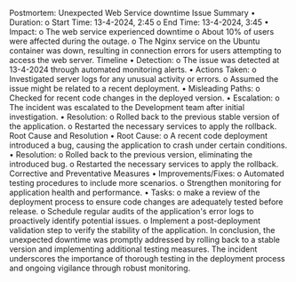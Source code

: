 Postmortem: Unexpected Web Service downtime
Issue Summary
•	Duration:
o	Start Time: 13-4-2024, 2:45
o	End Time: 13-4-2024, 3:45
•	Impact:
o	The web service experienced downtime
o	About 10% of users were affected during the outage.
o	The Nginx service on the Ubuntu container was down, resulting in connection errors for users attempting to access the web server.
Timeline
•	Detection:
o	The issue was detected at 13-4-2024 through automated monitoring alerts.
•	Actions Taken:
o	Investigated server logs for any unusual activity or errors.
o	Assumed the issue might be related to a recent deployment.
•	Misleading Paths:
o	Checked for recent code changes in the deployed version.
•	Escalation:
o	The incident was escalated to the Development team after initial investigation.
•	Resolution:
o	Rolled back to the previous stable version of the application.
o	Restarted the necessary services to apply the rollback.
Root Cause and Resolution
•	Root Cause:
o	A recent code deployment introduced a bug, causing the application to crash under certain conditions.
•	Resolution:
o	Rolled back to the previous version, eliminating the introduced bug.
o	Restarted the necessary services to apply the rollback.
Corrective and Preventative Measures
•	Improvements/Fixes:
o	Automated testing procedures to include more scenarios.
o	Strengthen monitoring for application health and performance.
•	Tasks:
o	make a review of the deployment process to ensure code changes are adequately tested before release.
o	Schedule regular audits of the application's error logs to proactively identify potential issues.
o	Implement a post-deployment validation step to verify the stability of the application.
In conclusion, the unexpected downtime was promptly addressed by rolling back to a stable version and implementing additional testing measures. The incident underscores the importance of thorough testing in the deployment process and ongoing vigilance through robust monitoring.

